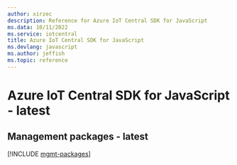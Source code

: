 ```yaml
---
author: xirzec
description: Reference for Azure IoT Central SDK for JavaScript
ms.data: 10/11/2022
ms.service: iotcentral
title: Azure IoT Central SDK for JavaScript
ms.devlang: javascript
ms.author: jeffish
ms.topic: reference
---
```

# Azure IoT Central SDK for JavaScript - latest

## Management packages - latest
[!INCLUDE [mgmt-packages](iot-central-mgmt-index.md)]